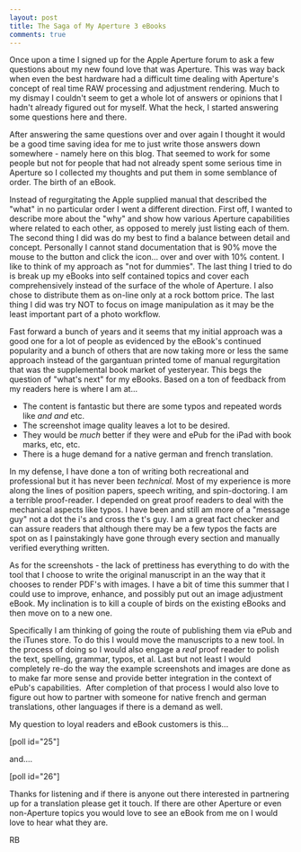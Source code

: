```yaml
---
layout: post
title: The Saga of My Aperture 3 eBooks
comments: true
---
```

Once upon a time I signed up for the Apple Aperture forum to ask a few questions about my new found love that was Aperture. This was way back when even the best hardware had a difficult time dealing with Aperture's concept of real time RAW processing and adjustment rendering. Much to my dismay I couldn't seem to get a whole lot of answers or opinions that I hadn't already figured out for myself. What the heck, I started answering some questions here and there.

After answering the same questions over and over again I thought it would be a good time saving idea for me to just write those answers down somewhere - namely here on this blog. That seemed to work for some people but not for people that had not already spent some serious time in Aperture so I collected my thoughts and put them in some semblance of order. The birth of an eBook.

Instead of regurgitating the Apple supplied manual that described the "what" in no particular order I went a different direction. First off, I wanted to describe more about the "why" and show how various Aperture capabilities where related to each other, as opposed to merely just listing each of them. The second thing I did was do my best to find a balance between detail and concept. Personally I cannot stand documentation that is 90% move the mouse to the button and click the icon... over and over with 10% content. I like to think of my approach as "not for dummies". The last thing I tried to do is break up my eBooks into self contained topics and cover each comprehensively instead of the surface of the whole of Aperture. I also chose to distribute them as on-line only at a rock bottom price. The last thing I did was try NOT to focus on image manipulation as it may be the least important part of a photo workflow.

Fast forward a bunch of years and it seems that my initial approach was a good one for a lot of people as evidenced by the eBook's continued popularity and a bunch of others that are now taking more or less the same approach instead of the gargantuan printed tome of manual regurgitation that was the supplemental book market of yesteryear. This begs the question of "what's next" for my eBooks. Based on a ton of feedback from my readers here is where I am at...
<ul>
	<li>The content is fantastic but there are some typos and repeated words like <em>and and</em> etc.</li>
	<li>The screenshot image quality leaves a lot to be desired.</li>
	<li>They would be <em>much</em> better if they were and ePub for the iPad with book marks, etc, etc.</li>
	<li>There is a huge demand for a native german and french translation.</li>
</ul>
In my defense, I have done a ton of writing both recreational and professional but it has never been <em>technical. <span style="font-style: normal;">Most of my experience is more along the lines of position papers, speech writing, and spin-doctoring. I am a terrible proof-reader. I depended on great proof readers to deal with the mechanical aspects like typos. I have been and still am more of a "message guy" not a dot the i's and cross the t's guy. I am a great fact checker and can assure readers that although there may be a few typos the facts are spot on as I painstakingly have gone through every section and manually verified everything written. </span></em>

<em><span style="font-style: normal;">As for the screenshots - the lack of prettiness has everything to do with the tool that I choose to write the original manuscript in an the way that it chooses to render PDF's with images. I have a bit of time this summer that I could use to improve, enhance, and possibly put out an image adjustment eBook. My inclination is to kill a couple of birds on the existing eBooks and then move on to a new one.</span></em>

<em><span style="font-style: normal;">Specifically I am thinking of going the route of publishing them via ePub and the iTunes store. To do this I would move the manuscripts to a new tool. In the process of doing so I would also engage a </span>real<span style="font-style: normal;"> proof reader to polish the text, spelling, grammar, typos, et al. Last but not least I would completely re-do the way the example screenshots and images are done as to make far more sense and provide better integration in the context of ePub's capabilities.  After completion of that process I would also love to figure out how to partner with someone for native french and german translations, other languages if there is a demand as well.</span></em>

<em><span style="font-style: normal;">My question to loyal readers and eBook customers is this...</span></em>

<em><span style="font-style: normal;">[poll id="25"]</span></em>

<em><span style="font-style: normal;">and....</span></em>

<em><span style="font-style: normal;">[poll id="26"]</span></em>

<em><span style="font-style: normal;">Thanks for listening and if there is anyone out there interested in partnering up for a translation please get it touch. If there are other Aperture or even non-Aperture topics you would love to see an eBook from me on I would love to hear what they are.</span></em>

<em><span style="font-style: normal;">RB</span></em>